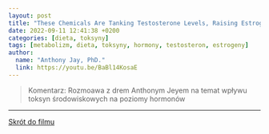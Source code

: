 ```yaml
---
layout: post
title: "These Chemicals Are Tanking Testosterone Levels, Raising Estrogen w/ Anthony Jay, PhD."
date: 2022-09-11 12:41:38 +0200
categories: [dieta, toksyny]
tags: [metabolizm, dieta, toksyny, hormony, testosteron, estrogeny]
author:
  name: "Anthony Jay, PhD." 
  link: https://youtu.be/BaBl14KosaE
---
```

> Komentarz: Rozmoawa z drem Anthonym Jeyem na temat wpływu toksyn środowiskowych na poziomy hormonów
> 

<hr>


[Skrót do filmu](https://youtu.be/BaBl14KosaE)
